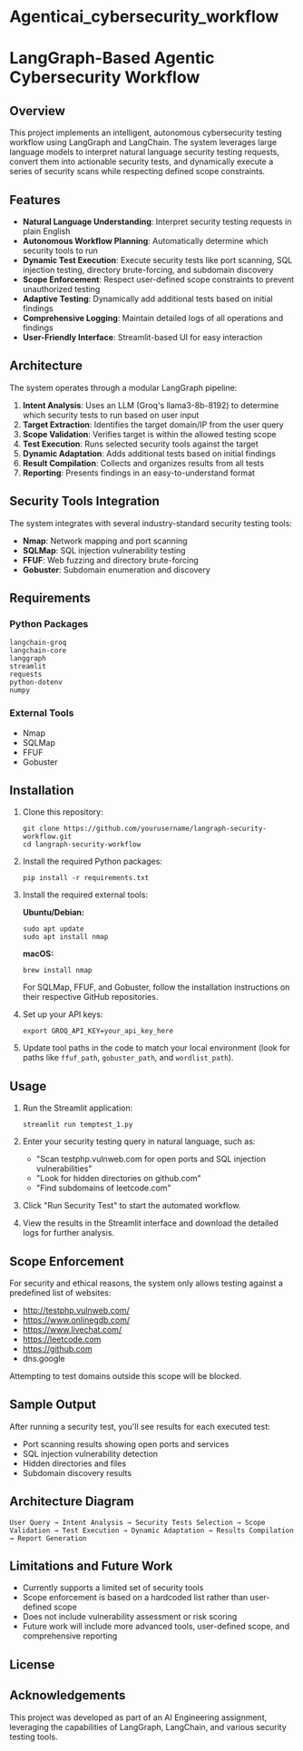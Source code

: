 # Agenticai_cybersecurity_workflow


# LangGraph-Based Agentic Cybersecurity Workflow

## Overview
This project implements an intelligent, autonomous cybersecurity testing workflow using LangGraph and LangChain. The system leverages large language models to interpret natural language security testing requests, convert them into actionable security tests, and dynamically execute a series of security scans while respecting defined scope constraints.

## Features

- **Natural Language Understanding**: Interpret security testing requests in plain English
- **Autonomous Workflow Planning**: Automatically determine which security tools to run
- **Dynamic Test Execution**: Execute security tests like port scanning, SQL injection testing, directory brute-forcing, and subdomain discovery
- **Scope Enforcement**: Respect user-defined scope constraints to prevent unauthorized testing
- **Adaptive Testing**: Dynamically add additional tests based on initial findings
- **Comprehensive Logging**: Maintain detailed logs of all operations and findings
- **User-Friendly Interface**: Streamlit-based UI for easy interaction

## Architecture

The system operates through a modular LangGraph pipeline:

1. **Intent Analysis**: Uses an LLM (Groq's llama3-8b-8192) to determine which security tests to run based on user input
2. **Target Extraction**: Identifies the target domain/IP from the user query
3. **Scope Validation**: Verifies target is within the allowed testing scope
4. **Test Execution**: Runs selected security tools against the target
5. **Dynamic Adaptation**: Adds additional tests based on initial findings
6. **Result Compilation**: Collects and organizes results from all tests
7. **Reporting**: Presents findings in an easy-to-understand format

## Security Tools Integration

The system integrates with several industry-standard security testing tools:

- **Nmap**: Network mapping and port scanning
- **SQLMap**: SQL injection vulnerability testing
- **FFUF**: Web fuzzing and directory brute-forcing
- **Gobuster**: Subdomain enumeration and discovery

## Requirements

### Python Packages
```
langchain-groq
langchain-core
langgraph
streamlit
requests
python-dotenv
numpy
```

### External Tools
- Nmap
- SQLMap
- FFUF
- Gobuster

## Installation

1. Clone this repository:
   ```
   git clone https://github.com/yourusername/langraph-security-workflow.git
   cd langraph-security-workflow
   ```

2. Install the required Python packages:
   ```
   pip install -r requirements.txt
   ```

3. Install the required external tools:
   
   **Ubuntu/Debian:**
   ```
   sudo apt update
   sudo apt install nmap
   ```
   
   **macOS:**
   ```
   brew install nmap
   ```
   
   For SQLMap, FFUF, and Gobuster, follow the installation instructions on their respective GitHub repositories.

4. Set up your API keys:
   ```
   export GROQ_API_KEY=your_api_key_here
   ```

5. Update tool paths in the code to match your local environment (look for paths like `ffuf_path`, `gobuster_path`, and `wordlist_path`).

## Usage

1. Run the Streamlit application:
   ```
   streamlit run temptest_1.py
   ```

2. Enter your security testing query in natural language, such as:
   - "Scan testphp.vulnweb.com for open ports and SQL injection vulnerabilities"
   - "Look for hidden directories on github.com"
   - "Find subdomains of leetcode.com"

3. Click "Run Security Test" to start the automated workflow.

4. View the results in the Streamlit interface and download the detailed logs for further analysis.

## Scope Enforcement

For security and ethical reasons, the system only allows testing against a predefined list of websites:
- http://testphp.vulnweb.com/
- https://www.onlinegdb.com/
- https://www.livechat.com/
- https://leetcode.com
- https://github.com
- dns.google

Attempting to test domains outside this scope will be blocked.

## Sample Output

After running a security test, you'll see results for each executed test:
- Port scanning results showing open ports and services
- SQL injection vulnerability detection
- Hidden directories and files
- Subdomain discovery results

## Architecture Diagram

```
User Query → Intent Analysis → Security Tests Selection → Scope Validation → Test Execution → Dynamic Adaptation → Results Compilation → Report Generation
```

## Limitations and Future Work

- Currently supports a limited set of security tools
- Scope enforcement is based on a hardcoded list rather than user-defined scope
- Does not include vulnerability assessment or risk scoring
- Future work will include more advanced tools, user-defined scope, and comprehensive reporting

## License

## Acknowledgements

This project was developed as part of an AI Engineering assignment, leveraging the capabilities of LangGraph, LangChain, and various security testing tools.
